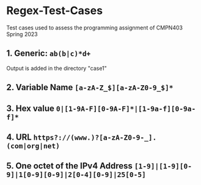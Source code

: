 # Regex-Test-Cases
Test cases used to assess the programming assignment of CMPN403 Spring 2023

## 1. Generic: `ab(b|c)*d+`
Output is added in the directory "case1"
## 2. Variable Name `[a-zA-Z_$][a-zA-Z0-9_$]*`
## 3. Hex value `0|[1-9A-F][0-9A-F]*|[1-9a-f][0-9a-f]*`
## 4. URL `https?://(www.)?[a-zA-Z0-9-_].(com|org|net)`
## 5. One octet of the IPv4 Address `[1-9]|[1-9][0-9]|1[0-9][0-9]|2[0-4][0-9]|25[0-5]`
